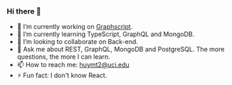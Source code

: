 ### Hi there 👋

<!--
**emmohac/emmohac** is a ✨ _special_ ✨ repository because its `README.md` (this file) appears on your GitHub profile.

Here are some ideas to get you started:

- 🔭 I’m currently working on ...
- 🌱 I’m currently learning ...
- 👯 I’m looking to collaborate on ...
- 🤔 I’m looking for help with ...
- 💬 Ask me about ...
- 📫 How to reach me: ...
- 😄 Pronouns: ...
- ⚡ Fun fact: ...
-->

- 🔭 I’m currently working on [Graphscript](https://github.com/emmohac/graphscript).
- 🌱 I’m currently learning TypeScript, GraphQL and MongoDB.
- 👯 I’m looking to collaborate on Back-end.
- 💬 Ask me about REST, GraphQL, MongoDB and PostgreSQL. The more questions, the more I can learn.
- 📫 How to reach me: huymt2@uci.edu
- ⚡ Fun fact: I don't know React.
